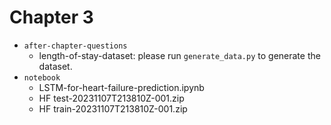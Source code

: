 # Chapter 3

- `after-chapter-questions`
    - length-of-stay-dataset: please run `generate_data.py` to generate the dataset.
- `notebook`
    - LSTM-for-heart-failure-prediction.ipynb
    - HF test-20231107T213810Z-001.zip
    - HF train-20231107T213810Z-001.zip
